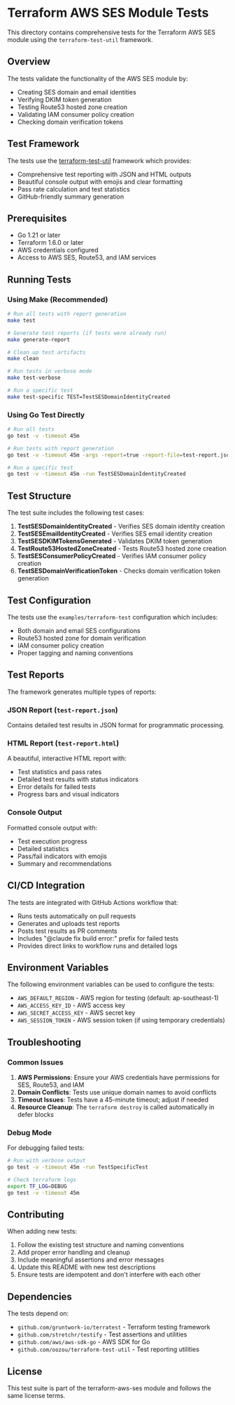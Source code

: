 # Terraform AWS SES Module Tests

This directory contains comprehensive tests for the Terraform AWS SES module using the `terraform-test-util` framework.

## Overview

The tests validate the functionality of the AWS SES module by:
- Creating SES domain and email identities
- Verifying DKIM token generation
- Testing Route53 hosted zone creation
- Validating IAM consumer policy creation
- Checking domain verification tokens

## Test Framework

The tests use the [terraform-test-util](https://github.com/oozou/terraform-test-util) framework which provides:
- Comprehensive test reporting with JSON and HTML outputs
- Beautiful console output with emojis and clear formatting
- Pass rate calculation and test statistics
- GitHub-friendly summary generation

## Prerequisites

- Go 1.21 or later
- Terraform 1.6.0 or later
- AWS credentials configured
- Access to AWS SES, Route53, and IAM services

## Running Tests

### Using Make (Recommended)

```bash
# Run all tests with report generation
make test

# Generate test reports (if tests were already run)
make generate-report

# Clean up test artifacts
make clean

# Run tests in verbose mode
make test-verbose

# Run a specific test
make test-specific TEST=TestSESDomainIdentityCreated
```

### Using Go Test Directly

```bash
# Run all tests
go test -v -timeout 45m

# Run tests with report generation
go test -v -timeout 45m -args -report=true -report-file=test-report.json -html-file=test-report.html

# Run a specific test
go test -v -timeout 45m -run TestSESDomainIdentityCreated
```

## Test Structure

The test suite includes the following test cases:

1. **TestSESDomainIdentityCreated** - Verifies SES domain identity creation
2. **TestSESEmailIdentityCreated** - Verifies SES email identity creation
3. **TestSESDKIMTokensGenerated** - Validates DKIM token generation
4. **TestRoute53HostedZoneCreated** - Tests Route53 hosted zone creation
5. **TestSESConsumerPolicyCreated** - Verifies IAM consumer policy creation
6. **TestSESDomainVerificationToken** - Checks domain verification token generation

## Test Configuration

The tests use the `examples/terraform-test` configuration which includes:
- Both domain and email SES configurations
- Route53 hosted zone for domain verification
- IAM consumer policy creation
- Proper tagging and naming conventions

## Test Reports

The framework generates multiple types of reports:

### JSON Report (`test-report.json`)
Contains detailed test results in JSON format for programmatic processing.

### HTML Report (`test-report.html`)
A beautiful, interactive HTML report with:
- Test statistics and pass rates
- Detailed test results with status indicators
- Error details for failed tests
- Progress bars and visual indicators

### Console Output
Formatted console output with:
- Test execution progress
- Detailed statistics
- Pass/fail indicators with emojis
- Summary and recommendations

## CI/CD Integration

The tests are integrated with GitHub Actions workflow that:
- Runs tests automatically on pull requests
- Generates and uploads test reports
- Posts test results as PR comments
- Includes "@claude fix build error:" prefix for failed tests
- Provides direct links to workflow runs and detailed logs

## Environment Variables

The following environment variables can be used to configure the tests:

- `AWS_DEFAULT_REGION` - AWS region for testing (default: ap-southeast-1)
- `AWS_ACCESS_KEY_ID` - AWS access key
- `AWS_SECRET_ACCESS_KEY` - AWS secret key
- `AWS_SESSION_TOKEN` - AWS session token (if using temporary credentials)

## Troubleshooting

### Common Issues

1. **AWS Permissions**: Ensure your AWS credentials have permissions for SES, Route53, and IAM
2. **Domain Conflicts**: Tests use unique domain names to avoid conflicts
3. **Timeout Issues**: Tests have a 45-minute timeout; adjust if needed
4. **Resource Cleanup**: The `terraform destroy` is called automatically in defer blocks

### Debug Mode

For debugging failed tests:

```bash
# Run with verbose output
go test -v -timeout 45m -run TestSpecificTest

# Check terraform logs
export TF_LOG=DEBUG
go test -v -timeout 45m
```

## Contributing

When adding new tests:

1. Follow the existing test structure and naming conventions
2. Add proper error handling and cleanup
3. Include meaningful assertions and error messages
4. Update this README with new test descriptions
5. Ensure tests are idempotent and don't interfere with each other

## Dependencies

The tests depend on:

- `github.com/gruntwork-io/terratest` - Terraform testing framework
- `github.com/stretchr/testify` - Test assertions and utilities
- `github.com/aws/aws-sdk-go` - AWS SDK for Go
- `github.com/oozou/terraform-test-util` - Test reporting utilities

## License

This test suite is part of the terraform-aws-ses module and follows the same license terms.

